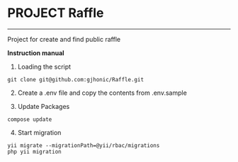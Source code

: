 # PROJECT Raffle
________________

Project for create and find public raffle

**Instruction manual**

1) Loading the script
```
git clone git@github.com:gjhonic/Raffle.git
```

2) Create a .env file and copy the contents from .env.sample


3) Update Packages
```
compose update
```

4) Start migration
```
yii migrate --migrationPath=@yii/rbac/migrations
php yii migration
```